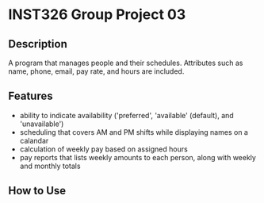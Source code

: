 # INST326 Group Project 03

## Description
 A program that manages people and their schedules. Attributes such as name, phone, email, pay rate, and hours are included.

## Features
- ability to indicate availability ('preferred', 'available' (default), and 'unavailable')
- scheduling that covers AM and PM shifts while displaying names on a calandar
- calculation of weekly pay based on assigned hours
- pay reports that lists weekly amounts to each person, along with weekly and monthly totals

## How to Use